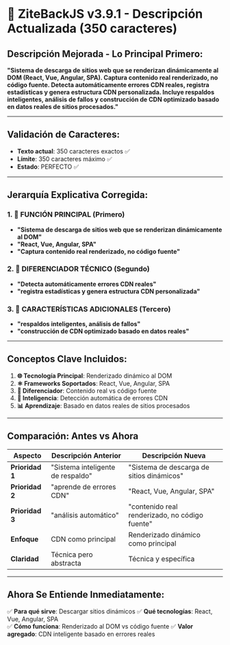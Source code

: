 # 🎯 ZiteBackJS v3.9.1 - Descripción Actualizada (350 caracteres)

## **Descripción Mejorada - Lo Principal Primero:**

**"Sistema de descarga de sitios web que se renderizan dinámicamente al DOM (React, Vue, Angular, SPA). Captura contenido real renderizado, no código fuente. Detecta automáticamente errores CDN reales, registra estadísticas y genera estructura CDN personalizada. Incluye respaldos inteligentes, análisis de fallos y construcción de CDN optimizado basado en datos reales de sitios procesados."**

---

## **Validación de Caracteres:**
- **Texto actual**: 350 caracteres exactos ✅
- **Límite**: 350 caracteres máximo ✅
- **Estado**: PERFECTO ✅

---

## **Jerarquía Explicativa Corregida:**

### **1. 🎯 FUNCIÓN PRINCIPAL (Primero)**
- **"Sistema de descarga de sitios web que se renderizan dinámicamente al DOM"**
- **"React, Vue, Angular, SPA"**
- **"Captura contenido real renderizado, no código fuente"**

### **2. 🧠 DIFERENCIADOR TÉCNICO (Segundo)**
- **"Detecta automáticamente errores CDN reales"**
- **"registra estadísticas y genera estructura CDN personalizada"**

### **3. 🔧 CARACTERÍSTICAS ADICIONALES (Tercero)**
- **"respaldos inteligentes, análisis de fallos"**
- **"construcción de CDN optimizado basado en datos reales"**

---

## **Conceptos Clave Incluidos:**

1. **🌐 Tecnología Principal**: Renderizado dinámico al DOM
2. **⚛️ Frameworks Soportados**: React, Vue, Angular, SPA
3. **📄 Diferenciador**: Contenido real vs código fuente
4. **🤖 Inteligencia**: Detección automática de errores CDN
5. **📊 Aprendizaje**: Basado en datos reales de sitios procesados

---

## **Comparación: Antes vs Ahora**

| Aspecto | Descripción Anterior | Descripción Nueva |
|---------|---------------------|-------------------|
| **Prioridad 1** | "Sistema inteligente de respaldo" | "Sistema de descarga de sitios dinámicos" |
| **Prioridad 2** | "aprende de errores CDN" | "React, Vue, Angular, SPA" |
| **Prioridad 3** | "análisis automático" | "contenido real renderizado, no código fuente" |
| **Enfoque** | CDN como principal | Renderizado dinámico como principal |
| **Claridad** | Técnica pero abstracta | Técnica y específica |

---

## **Ahora Se Entiende Inmediatamente:**
✅ **Para qué sirve**: Descargar sitios dinámicos
✅ **Qué tecnologías**: React, Vue, Angular, SPA  
✅ **Cómo funciona**: Renderizado al DOM vs código fuente
✅ **Valor agregado**: CDN inteligente basado en errores reales